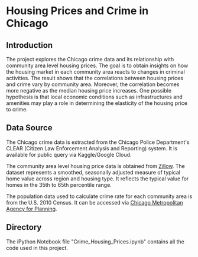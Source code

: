 # Housing Prices and Crime in Chicago

## Introduction
The project explores the Chicago crime data and its relationship with community area level housing prices. The goal is to obtain insights on how the housing market in each community area reacts to changes in criminal activities. The result shows that the correlations between housing prices and crime vary by community area. Moreover, the correlation becomes more negative as the median housing price increases. One possible hypothesis is that local economic conditions such as infrastructures and amenities may play a role in determining the elasticity of the housing price to crime.

## Data Source
The Chicago crime data is extracted from the Chicago Police Department's CLEAR (Citizen Law Enforcement Analysis and Reporting) system. It is available for public query via Kaggle/Google Cloud.

The community area level housing price data is obtained from [Zillow](https://www.zillow.com/research/data/). The dataset represents a smoothed, seasonally adjusted measure of typical home value across region and housing type. It reflects the typical value for homes in the 35th to 65th percentile range.

The population data used to calculate crime rate for each community area is from the U.S. 2010 Census. It can be accessed via [Chicago Metropolitan Agency for Planning](https://datahub.cmap.illinois.gov/dataset/2010-census-data-summarized-to-chicago-community-areas).

## Directory
The iPython Notebook file "Crime_Housing_Prices.ipynb" contains all the code used in this project. 
